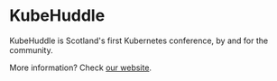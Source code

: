 # KubeHuddle

KubeHuddle is Scotland's first Kubernetes conference, by and for the community.

More information? Check [our website](https://kubehuddle.com).
